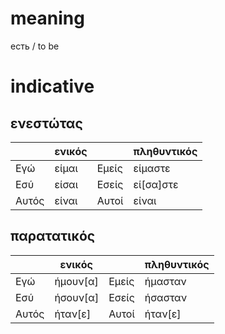 # meaning

есть / to be

# indicative

## ενεστώτας

|       | ενικός |       | πληθυντικός |
|-------|--------|-------|-------------|
| Εγώ   | είμαι  | Εμείς | είμαστε     |
| Εσύ   | είσαι  | Εσείς | εί[σα]στε   |
| Αυτός | είναι  | Αυτοί | είναι       |

## παρατατικός

|       | ενικός   |       | πληθυντικός |
|-------|----------|-------|-------------|
| Εγώ   | ήμουν[α] | Εμείς | ήμασταν     |
| Εσύ   | ήσουν[α] | Εσείς | ήσασταν     |
| Αυτός | ήταν[ε]  | Αυτοί | ήταν[ε]     |

